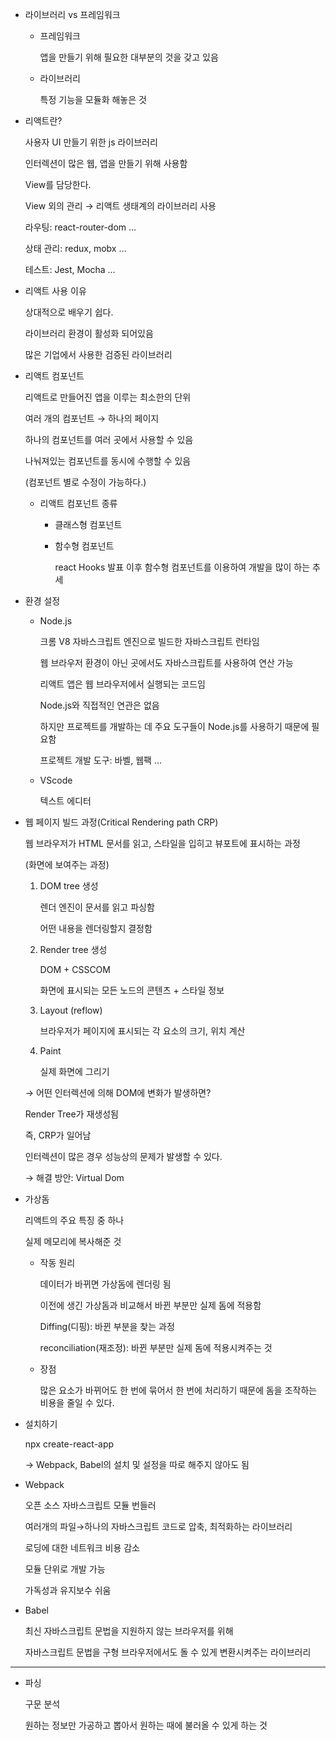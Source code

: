 - 라이브러리 vs 프레임워크
    - 프레임워크
        
        앱을 만들기 위해 필요한 대부분의 것을 갖고 있음
        
    - 라이브러리
        
        특정 기능을 모듈화 해놓은 것
        
- 리액트란?
    
    사용자 UI 만들기 위한 js 라이브러리
    
    인터렉션이 많은 웹, 앱을 만들기 위해 사용함
    
    View를 담당한다.
    
    View 외의 관리 → 리액트 생태계의 라이브러리 사용
    
    라우팅: react-router-dom …
    
    상태 관리: redux, mobx …
    
    테스트: Jest, Mocha …
    
- 리액트 사용 이유
    
    상대적으로 배우기 쉽다.
    
    라이브러리 환경이 활성화 되어있음
    
    많은 기업에서 사용한 검증된 라이브러리
    
- 리액트 컴포넌트
    
    리액트로 만들어진 앱을 이루는 최소한의 단위
    
    여러 개의 컴포넌트 → 하나의 페이지
    
    하나의 컴포넌트를 여러 곳에서 사용할 수 있음
    
    나눠져있는 컴포넌트를 동시에 수행할 수 있음
    
    (컴포넌트 별로 수정이 가능하다.)
    
    - 리액트 컴포넌트 종류
        - 클래스형 컴포넌트
        - 함수형 컴포넌트
            
            react Hooks 발표 이후 함수형 컴포넌트를 이용하여 개발을 많이 하는 추세
            
- 환경 설정
    - Node.js
        
        크롬 V8 자바스크립트 엔진으로 빌드한 자바스크립트 런타임
        
        웹 브라우저 환경이 아닌 곳에서도 자바스크립트를 사용하여 연산 가능
        
        리액트 앱은 웹 브라우저에서 실행되는 코드임
        
        Node.js와 직접적인 연관은 없음
        
        하지만 프로젝트를 개발하는 데 주요 도구들이 Node.js를 사용하기 때문에 필요함
        
        프로젝트 개발 도구: 바벨, 웹팩 … 
        
    - VScode
        
        텍스트 에디터
        
- 웹 페이지 빌드 과정(Critical Rendering path CRP)
    
    웹 브라우저가 HTML 문서를 읽고, 스타일을 입히고 뷰포트에 표시하는 과정
    
    (화면에 보여주는 과정)
    
    1. DOM tree 생성
        
        렌더 엔진이 문서를 읽고 파싱함
        
        어떤 내용을 렌더링할지 결정함
        
    2. Render tree 생성
        
        DOM + CSSCOM
        
        화면에 표시되는 모든 노드의 콘텐츠 + 스타일 정보
        
    3. Layout (reflow)
        
        브라우저가 페이지에 표시되는 각 요소의 크기, 위치 계산
        
    4. Paint
        
        실제 화면에 그리기
        
    
    → 어떤 인터렉션에 의해 DOM에 변화가 발생하면?
    
    Render Tree가 재생성됨
    
    즉, CRP가 일어남
    
    인터렉션이 많은 경우 성능상의 문제가 발생할 수 있다.
    
    → 해결 방안: Virtual Dom
    
- 가상돔
    
    리액트의 주요 특징 중 하나
    
    실제 메모리에 복사해준 것
    
    - 작동 원리
        
        데이터가 바뀌면 가상돔에 렌더링 됨
        
        이전에 생긴 가상돔과 비교해서 바뀐 부분만 실제 돔에 적용함
        
        Diffing(디핑): 바뀐 부분을 찾는 과정
        
        reconciliation(재조정): 바뀐 부분만 실제 돔에 적용시켜주는 것
        
    
    - 장점
        
        많은 요소가 바뀌어도 한 번에 묶어서 한 번에 처리하기 때문에 돔을 조작하는 비용을 줄일 수 있다.
        
- 설치하기
    
    npx create-react-app 
    
    → Webpack, Babel의 설치 및 설정을 따로 해주지 않아도 됨
    

- Webpack
    
    오픈 소스 자바스크립트 모듈 번들러
    
    여러개의 파일→하나의 자바스크립트 코드로 압축, 최적화하는 라이브러리
    
    로딩에 대한 네트워크 비용 감소
    
    모듈 단위로 개발 가능
    
    가독성과 유지보수 쉬움
    
- Babel
    
    최신 자바스크립트 문법을 지원하지 않는 브라우저를 위해
    
    자바스크립트 문법을 구형 브라우저에서도 돌 수 있게 변환시켜주는 라이브러리

- - -


- 파싱
    
    구문 분석
    
    원하는 정보만 가공하고 뽑아서 원하는 때에 불러올 수 있게 하는 것